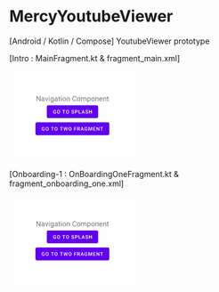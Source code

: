 # MercyYoutubeViewer
[Android / Kotlin / Compose] YoutubeViewer prototype

[Intro : MainFragment.kt & fragment_main.xml]

<div>
<img src="https://github.com/DonggeunJung/MercyYoutubeViewer/blob/main/Mercy_Capture02.png?raw=true width="180px" height="160px"></img>
</div>
</div>

[Onboarding-1 : OnBoardingOneFragment.kt & fragment_onboarding_one.xml]

<div>
<img src="https://github.com/DonggeunJung/MercyYoutubeViewer/blob/main/Mercy_Capture02.png?raw=true width="180px" height="160px"></img>
</div>
</div>

